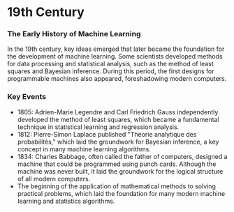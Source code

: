 # 19th Century

### The Early History of Machine Learning

In the 19th century, key ideas emerged that later became the foundation for the development of machine learning. Some scientists developed methods for data processing and statistical analysis, such as the method of least squares and Bayesian inference. During this period, the first designs for programmable machines also appeared, foreshadowing modern computers.

### Key Events

* 1805: Adrien-Marie Legendre and Carl Friedrich Gauss independently developed the method of least squares, which became a fundamental technique in statistical learning and regression analysis.
* 1812: Pierre-Simon Laplace published "Théorie analytique des probabilités," which laid the groundwork for Bayesian inference, a key concept in many machine learning algorithms.
* 1834: Charles Babbage, often called the father of computers, designed a machine that could be programmed using punch cards. Although the machine was never built, it laid the groundwork for the logical structure of all modern computers.
* The beginning of the application of mathematical methods to solving practical problems, which laid the foundation for many modern machine learning and statistics algorithms.
